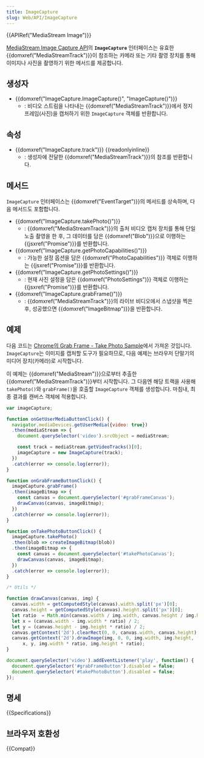 ```yaml
---
title: ImageCapture
slug: Web/API/ImageCapture
---
```

{{APIRef("MediaStream Image")}}

[MediaStream Image Capture API](/ko/docs/Web/API/MediaStream_Image_Capture_API)의 **`ImageCapture`** 인터페이스는 유효한 {{domxref("MediaStreamTrack")}}이 참조하는 카메라 또는 기타 촬영 장치를 통해 이미지나 사진을 촬영하기 위한 메서드를 제공합니다.

## 생성자

- {{domxref("ImageCapture.ImageCapture()", "ImageCapture()")}}
  - : 비디오 스트림을 나타내는 {{domxref("MediaStreamTrack")}}에서 정지 프레임(사진)을 캡처하기 위한 `ImageCapture` 객체를 반환합니다.

## 속성

- {{domxref("ImageCapture.track")}} {{readonlyinline}}
  - : 생성자에 전달한 {{domxref("MediaStreamTrack")}}의 참조를 반환합니다.

## 메서드

`ImageCapture` 인터페이스는 {{domxref("EventTarget")}}의 메서드를 상속하며, 다음 메서드도 포함합니다.

- {{domxref("ImageCapture.takePhoto()")}}
  - : {{domxref("MediaStreamTrack")}}의 출처 비디오 캡처 장치를 통해 단일 노출 촬영을 한 후, 그 데이터를 담은 {{domxref("Blob")}}으로 이행하는 {{jsxref("Promise")}}를 반환합니다.
- {{domxref("ImageCapture.getPhotoCapabilities()")}}
  - : 가능한 설정 옵션을 담은 {{domxref("PhotoCapabilities")}} 객체로 이행하는 {{jsxref("Promise")}}를 반환합니다.
- {{domxref("ImageCapture.getPhotoSettings()")}}
  - : 현재 사진 설정을 담은 {{domxref("PhotoSettings")}} 객체로 이행하는 {{jsxref("Promise")}}를 반환합니다.
- {{domxref("ImageCapture.grabFrame()")}}
  - : {{domxref("MediaStreamTrack")}}의 라이브 비디오에서 스냅샷을 찍은 후, 성공했으면 {{domxref("ImageBitmap")}}을 반환합니다.

## 예제

다음 코드는 [Chrome의 Grab Frame - Take Photo Sample](https://googlechrome.github.io/samples/image-capture/grab-frame-take-photo.html)에서 가져온 것입니다. `ImageCapture`는 이미지를 캡처할 도구가 필요하므로, 다음 예제는 브라우저 단말기의 미디어 장치(카메라)로 시작합니다.

이 예제는 {{domxref("MediaStream")}}으로부터 추출한 {{domxref("MediaStreamTrack")}}부터 시작합니다. 그 다음엔 해당 트랙을 사용해 `takePhoto()`와 `grabFrame()`을 호출할 `ImageCapture` 객체를 생성합니다. 마침내, 최종 결과를 캔버스 객체에 적용합니다.

```js
var imageCapture;

function onGetUserMediaButtonClick() {
  navigator.mediaDevices.getUserMedia({video: true})
  .then(mediaStream => {
    document.querySelector('video').srcObject = mediaStream;

    const track = mediaStream.getVideoTracks()[0];
    imageCapture = new ImageCapture(track);
  })
  .catch(error => console.log(error));
}

function onGrabFrameButtonClick() {
  imageCapture.grabFrame()
  .then(imageBitmap => {
    const canvas = document.querySelector('#grabFrameCanvas');
    drawCanvas(canvas, imageBitmap);
  })
  .catch(error => console.log(error));
}

function onTakePhotoButtonClick() {
  imageCapture.takePhoto()
  .then(blob => createImageBitmap(blob))
  .then(imageBitmap => {
    const canvas = document.querySelector('#takePhotoCanvas');
    drawCanvas(canvas, imageBitmap);
  })
  .catch(error => console.log(error));
}

/* Utils */

function drawCanvas(canvas, img) {
  canvas.width = getComputedStyle(canvas).width.split('px')[0];
  canvas.height = getComputedStyle(canvas).height.split('px')[0];
  let ratio  = Math.min(canvas.width / img.width, canvas.height / img.height);
  let x = (canvas.width - img.width * ratio) / 2;
  let y = (canvas.height - img.height * ratio) / 2;
  canvas.getContext('2d').clearRect(0, 0, canvas.width, canvas.height);
  canvas.getContext('2d').drawImage(img, 0, 0, img.width, img.height,
      x, y, img.width * ratio, img.height * ratio);
}

document.querySelector('video').addEventListener('play', function() {
  document.querySelector('#grabFrameButton').disabled = false;
  document.querySelector('#takePhotoButton').disabled = false;
});
```

## 명세

{{Specifications}}

## 브라우저 호환성

{{Compat}}
